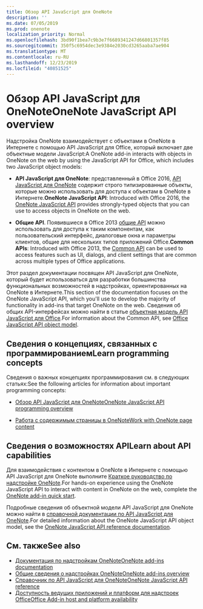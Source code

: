 ```yaml
---
title: Обзор API JavaScript для OneNote
description: ''
ms.date: 07/05/2019
ms.prod: onenote
localization_priority: Normal
ms.openlocfilehash: 3bd90f1bea7c9b3e7f6689341247d66801357f85
ms.sourcegitcommit: 350f5c6954dec3e9384e2030cd3265aaba7ae904
ms.translationtype: MT
ms.contentlocale: ru-RU
ms.lasthandoff: 12/23/2019
ms.locfileid: "40851525"
---
```

# <a name="onenote-javascript-api-overview"></a><span data-ttu-id="2d9f1-102">Обзор API JavaScript для OneNote</span><span class="sxs-lookup"><span data-stu-id="2d9f1-102">OneNote JavaScript API overview</span></span>

<span data-ttu-id="2d9f1-103">Надстройка OneNote взаимодействует с объектами в OneNote в Интернете с помощью API JavaScript для Office, который включает две объектные модели JavaScript:</span><span class="sxs-lookup"><span data-stu-id="2d9f1-103">A OneNote add-in interacts with objects in OneNote on the web by using the JavaScript API for Office, which includes two JavaScript object models:</span></span>

* <span data-ttu-id="2d9f1-104">**API JavaScript для OneNote**: представленный в Office 2016, [API JavaScript для OneNote](/javascript/api/onenote) содержит строго типизированные объекты, которые можно использовать для доступа к объектам в OneNote в Интернете.</span><span class="sxs-lookup"><span data-stu-id="2d9f1-104">**OneNote JavaScript API**: Introduced with Office 2016, the [OneNote JavaScript API](/javascript/api/onenote) provides strongly-typed objects that you can use to access objects in OneNote on the web.</span></span> 

* <span data-ttu-id="2d9f1-105">**Общие API**. Появившиеся в Office 2013 [общие API](/javascript/api/office) можно использовать для доступа к таким компонентам, как пользовательский интерфейс, диалоговые окна и параметры клиентов, общие для нескольких типов приложений Office.</span><span class="sxs-lookup"><span data-stu-id="2d9f1-105">**Common APIs**: Introduced with Office 2013, the [Common API](/javascript/api/office) can be used to access features such as UI, dialogs, and client settings that are common across multiple types of Office applications.</span></span>

<span data-ttu-id="2d9f1-106">Этот раздел документации посвящен API JavaScript для OneNote, который будет использоваться для разработки большинства функциональных возможностей в надстройках, ориентированных на OneNote в Интернете.</span><span class="sxs-lookup"><span data-stu-id="2d9f1-106">This section of the documentation focuses on the OneNote JavaScript API, which you'll use to develop the majority of functionality in add-ins that target OneNote on the web.</span></span> <span data-ttu-id="2d9f1-107">Сведения об общих API-интерфейсах можно найти в статье [объектная модель API JavaScript для Office](../../develop/office-javascript-api-object-model.md).</span><span class="sxs-lookup"><span data-stu-id="2d9f1-107">For information about the Common API, see [Office JavaScript API object model](../../develop/office-javascript-api-object-model.md).</span></span> 

## <a name="learn-programming-concepts"></a><span data-ttu-id="2d9f1-108">Сведения о концепциях, связанных с программированием</span><span class="sxs-lookup"><span data-stu-id="2d9f1-108">Learn programming concepts</span></span>

<span data-ttu-id="2d9f1-109">Сведения о важных концепциях программирования см. в следующих статьях:</span><span class="sxs-lookup"><span data-stu-id="2d9f1-109">See the following articles for information about important programming concepts:</span></span>

- [<span data-ttu-id="2d9f1-110">Обзор API JavaScript для OneNote</span><span class="sxs-lookup"><span data-stu-id="2d9f1-110">OneNote JavaScript API programming overview</span></span>](../../onenote/onenote-add-ins-programming-overview.md)

- [<span data-ttu-id="2d9f1-111">Работа с содержимым страницы в OneNote</span><span class="sxs-lookup"><span data-stu-id="2d9f1-111">Work with OneNote page content</span></span>](../../onenote/onenote-add-ins-page-content.md)

## <a name="learn-about-api-capabilities"></a><span data-ttu-id="2d9f1-112">Сведения о возможностях API</span><span class="sxs-lookup"><span data-stu-id="2d9f1-112">Learn about API capabilities</span></span>

<span data-ttu-id="2d9f1-113">Для взаимодействия с контентом в OneNote в Интернете с помощью API JavaScript для OneNote выполните [Краткое руководство по надстройке OneNote](../../quickstarts/onenote-quickstart.md).</span><span class="sxs-lookup"><span data-stu-id="2d9f1-113">For hands-on experience using the OneNote JavaScript API to interact with content in OneNote on the web, complete the [OneNote add-in quick start](../../quickstarts/onenote-quickstart.md).</span></span> 

<span data-ttu-id="2d9f1-114">Подробные сведения об объектной модели API JavaScript для OneNote можно найти в [справочной документации по API JavaScript для OneNote](/javascript/api/onenote).</span><span class="sxs-lookup"><span data-stu-id="2d9f1-114">For detailed information about the OneNote JavaScript API object model, see the [OneNote JavaScript API reference documentation](/javascript/api/onenote).</span></span>

## <a name="see-also"></a><span data-ttu-id="2d9f1-115">См. также</span><span class="sxs-lookup"><span data-stu-id="2d9f1-115">See also</span></span>

- [<span data-ttu-id="2d9f1-116">Документация по надстройкам OneNote</span><span class="sxs-lookup"><span data-stu-id="2d9f1-116">OneNote add-ins documentation</span></span>](../../onenote/index.md)
- [<span data-ttu-id="2d9f1-117">Общие сведения о надстройках OneNote</span><span class="sxs-lookup"><span data-stu-id="2d9f1-117">OneNote add-ins overview</span></span>](../../onenote/onenote-add-ins-programming-overview.md)
- [<span data-ttu-id="2d9f1-118">Справочник по API JavaScript для OneNote</span><span class="sxs-lookup"><span data-stu-id="2d9f1-118">OneNote JavaScript API reference</span></span>](/javascript/api/onenote)
- [<span data-ttu-id="2d9f1-119">Доступность ведущих приложений и платформ для надстроек Office</span><span class="sxs-lookup"><span data-stu-id="2d9f1-119">Office Add-in host and platform availability</span></span>](../../overview/office-add-in-availability.md)

